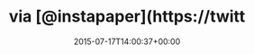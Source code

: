 ---
retweeted: false
source: <a href="http://twitter.com/download/android" rel="nofollow">Twitter for Android</a>
entities:
  user_mentions:
  - name: Instapaper
    screen_name: instapaper
    indices:
    - '27'
    - '38'
    id_str: '16240267'
    id: '16240267'
  urls:
  - url: http://t.co/cD7cLZGCxN
    expanded_url: http://www.neues-deutschland.de/artikel/977827.sie-haben-uns-in-die-falle-gelockt.html
    display_url: neues-deutschland.de/artikel/977827…
    indices:
    - '0'
    - '22'
  symbols: []
  media:
  - expanded_url: https://twitter.com/bascht/status/622043227454074880/photo/1
    indices:
    - '39'
    - '61'
    url: http://t.co/iiBTK04pnA
    media_url: http://pbs.twimg.com/media/CKHxA_SWIAAdaGG.png
    id_str: '622043222844514304'
    id: '622043222844514304'
    media_url_https: https://pbs.twimg.com/media/CKHxA_SWIAAdaGG.png
    sizes:
      small:
        w: '680'
        h: '383'
        resize: fit
      medium:
        w: '1024'
        h: '576'
        resize: fit
      thumb:
        w: '150'
        h: '150'
        resize: crop
      large:
        w: '1024'
        h: '576'
        resize: fit
    type: photo
    display_url: pic.twitter.com/iiBTK04pnA
  hashtags: []
display_text_range:
- '0'
- '61'
favorite_count: '1'
id_str: '622043227454074880'
truncated: false
retweet_count: '1'
id: '622043227454074880'
possibly_sensitive: false
created_at: Fri Jul 17 14:00:37 +0000 2015
favorited: false
full_text: via [@instapaper](https://twitter.com/instapaper)
lang: zxx
extended_entities:
  media:
  - expanded_url: https://twitter.com/bascht/status/622043227454074880/photo/1
    indices:
    - '39'
    - '61'
    url: http://t.co/iiBTK04pnA
    media_url: http://pbs.twimg.com/media/CKHxA_SWIAAdaGG.png
    id_str: '622043222844514304'
    id: '622043222844514304'
    media_url_https: https://pbs.twimg.com/media/CKHxA_SWIAAdaGG.png
    sizes:
      small:
        w: '680'
        h: '383'
        resize: fit
      medium:
        w: '1024'
        h: '576'
        resize: fit
      thumb:
        w: '150'
        h: '150'
        resize: crop
      large:
        w: '1024'
        h: '576'
        resize: fit
    type: photo
    display_url: pic.twitter.com/iiBTK04pnA
quote_url: http://www.neues-deutschland.de/artikel/977827.sie-haben-uns-in-die-falle-gelockt.html
tags:
- pesos:twitter
date: '2015-07-17T14:00:37+00:00'
src: https://twitter.com/bascht/status/622043227454074880
original_url: https://twitter.com/bascht/status/622043227454074880
type: twitter_tweet
media_url: https://img.bascht.com/twitter/pbs.twimg.com/media/CKHxA_SWIAAdaGG.png
text: via [@instapaper](https://twitter.com/instapaper)
title: via [@instapaper](https://twitt

---